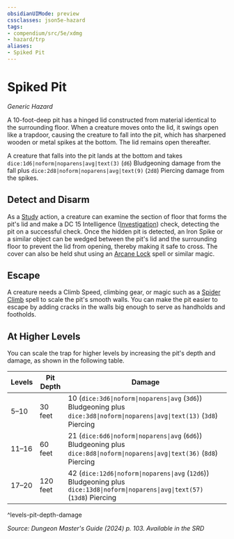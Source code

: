 ```yaml
---
obsidianUIMode: preview
cssclasses: json5e-hazard
tags:
- compendium/src/5e/xdmg
- hazard/trp
aliases:
- Spiked Pit
---
```

# Spiked Pit
*Generic Hazard*  

A 10-foot-deep pit has a hinged lid constructed from material identical to the surrounding floor. When a creature moves onto the lid, it swings open like a trapdoor, causing the creature to fall into the pit, which has sharpened wooden or metal spikes at the bottom. The lid remains open thereafter.

A creature that falls into the pit lands at the bottom and takes `dice:1d6|noform|noparens|avg|text(3)` (`d6`) Bludgeoning damage from the fall plus `dice:2d8|noform|noparens|avg|text(9)` (`2d8`) Piercing damage from the spikes.

## Detect and Disarm

As a [Study](actions.md#Study) action, a creature can examine the section of floor that forms the pit's lid and make a DC 15 Intelligence ([Investigation](skills.md#Investigation)) check, detecting the pit on a successful check. Once the hidden pit is detected, an Iron Spike or a similar object can be wedged between the pit's lid and the surrounding floor to prevent the lid from opening, thereby making it safe to cross. The cover can also be held shut using an [Arcane Lock](/3-Mechanics/CLI/spells/arcane-lock-xphb.md) spell or similar magic.

## Escape

A creature needs a Climb Speed, climbing gear, or magic such as a [Spider Climb](/3-Mechanics/CLI/spells/spider-climb-xphb.md) spell to scale the pit's smooth walls. You can make the pit easier to escape by adding cracks in the walls big enough to serve as handholds and footholds.

## At Higher Levels

You can scale the trap for higher levels by increasing the pit's depth and damage, as shown in the following table.

| Levels | Pit Depth | Damage |
|--------|-----------|--------|
| 5–10 | 30 feet | 10 (`dice:3d6\|noform\|noparens\|avg` (`3d6`)) Bludgeoning plus `dice:3d8\|noform\|noparens\|avg\|text(13)` (`3d8`) Piercing |
| 11–16 | 60 feet | 21 (`dice:6d6\|noform\|noparens\|avg` (`6d6`)) Bludgeoning plus `dice:8d8\|noform\|noparens\|avg\|text(36)` (`8d8`) Piercing |
| 17–20 | 120 feet | 42 (`dice:12d6\|noform\|noparens\|avg` (`12d6`)) Bludgeoning plus `dice:13d8\|noform\|noparens\|avg\|text(57)` (`13d8`) Piercing |
^levels-pit-depth-damage

*Source: Dungeon Master's Guide (2024) p. 103. Available in the <span title='Systems Reference Document (5.2)'>SRD</span>*